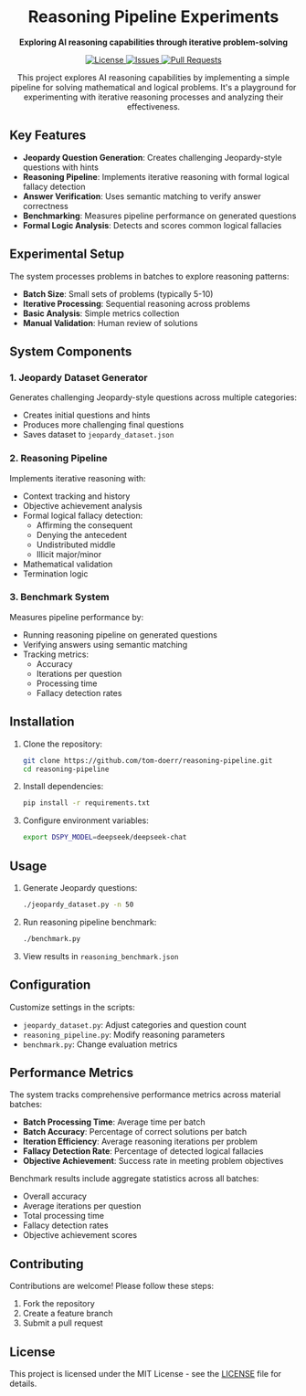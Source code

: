 <h1 align="center">Reasoning Pipeline Experiments</h1>

<p align="center">
  <strong>Exploring AI reasoning capabilities through iterative problem-solving</strong>
</p>

<p align="center">
  <a href="https://github.com/tom-doerr/reasoning-pipeline/blob/main/LICENSE">
    <img src="https://img.shields.io/badge/license-MIT-blue.svg" alt="License">
  </a>
  <a href="https://github.com/tom-doerr/reasoning-pipeline/issues">
    <img src="https://img.shields.io/github/issues/tom-doerr/reasoning-pipeline" alt="Issues">
  </a>
  <a href="https://github.com/tom-doerr/reasoning-pipeline/pulls">
    <img src="https://img.shields.io/github/issues-pr/tom-doerr/reasoning-pipeline" alt="Pull Requests">
  </a>
</p>

<p align="center">
  This project explores AI reasoning capabilities by implementing a simple pipeline for solving 
  mathematical and logical problems. It's a playground for experimenting with iterative reasoning 
  processes and analyzing their effectiveness.
</p>

## Key Features

- **Jeopardy Question Generation**: Creates challenging Jeopardy-style questions with hints
- **Reasoning Pipeline**: Implements iterative reasoning with formal logical fallacy detection
- **Answer Verification**: Uses semantic matching to verify answer correctness
- **Benchmarking**: Measures pipeline performance on generated questions
- **Formal Logic Analysis**: Detects and scores common logical fallacies

## Experimental Setup

The system processes problems in batches to explore reasoning patterns:

- **Batch Size**: Small sets of problems (typically 5-10)
- **Iterative Processing**: Sequential reasoning across problems
- **Basic Analysis**: Simple metrics collection
- **Manual Validation**: Human review of solutions

## System Components

### 1. Jeopardy Dataset Generator
Generates challenging Jeopardy-style questions across multiple categories:
- Creates initial questions and hints
- Produces more challenging final questions
- Saves dataset to `jeopardy_dataset.json`

### 2. Reasoning Pipeline
Implements iterative reasoning with:
- Context tracking and history
- Objective achievement analysis
- Formal logical fallacy detection:
  - Affirming the consequent
  - Denying the antecedent
  - Undistributed middle
  - Illicit major/minor
- Mathematical validation
- Termination logic

### 3. Benchmark System
Measures pipeline performance by:
- Running reasoning pipeline on generated questions
- Verifying answers using semantic matching
- Tracking metrics:
  - Accuracy
  - Iterations per question
  - Processing time
  - Fallacy detection rates

## Installation

1. Clone the repository:
   ```bash
   git clone https://github.com/tom-doerr/reasoning-pipeline.git
   cd reasoning-pipeline
   ```

2. Install dependencies:
   ```bash
   pip install -r requirements.txt
   ```

3. Configure environment variables:
   ```bash
   export DSPY_MODEL=deepseek/deepseek-chat
   ```

## Usage

1. Generate Jeopardy questions:
   ```bash
   ./jeopardy_dataset.py -n 50
   ```

2. Run reasoning pipeline benchmark:
   ```bash
   ./benchmark.py
   ```

3. View results in `reasoning_benchmark.json`

## Configuration

Customize settings in the scripts:
- `jeopardy_dataset.py`: Adjust categories and question count
- `reasoning_pipeline.py`: Modify reasoning parameters
- `benchmark.py`: Change evaluation metrics

## Performance Metrics

The system tracks comprehensive performance metrics across material batches:

- **Batch Processing Time**: Average time per batch
- **Batch Accuracy**: Percentage of correct solutions per batch
- **Iteration Efficiency**: Average reasoning iterations per problem
- **Fallacy Detection Rate**: Percentage of detected logical fallacies
- **Objective Achievement**: Success rate in meeting problem objectives

Benchmark results include aggregate statistics across all batches:
- Overall accuracy
- Average iterations per question
- Total processing time
- Fallacy detection rates
- Objective achievement scores

## Contributing

Contributions are welcome! Please follow these steps:
1. Fork the repository
2. Create a feature branch
3. Submit a pull request

## License

This project is licensed under the MIT License - see the [LICENSE](LICENSE) file for details.
